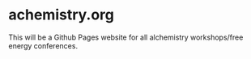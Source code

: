 # achemistry.org
This will be a Github Pages website for all alchemistry workshops/free energy conferences.
